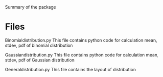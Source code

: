 
Summary of the package

# Files

Binomialdistribution.py
This file contains python code for calculation mean, stdev, pdf of binomial distribution


Gaussiandistribution.py
This file contains python code for calculation mean, stdev, pdf of Gaussian distribution

Generaldistribution.py
This file contains the layout of distribution